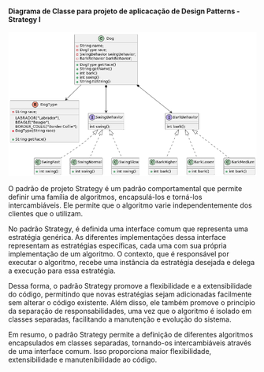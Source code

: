 
<h4>Diagrama de Classe para projeto de aplicacação de Design Patterns - Strategy I</h4>

![alt text](https://github.com/Jennyads/Bertoti/blob/main/Engenharia%20de%20Software%20III/Imagens/diagrama_classe_strategy.png)




O padrão de projeto Strategy é um padrão comportamental que permite definir uma família de algoritmos, encapsulá-los e torná-los intercambiáveis. Ele permite que o algoritmo varie independentemente dos clientes que o utilizam.

No padrão Strategy, é definida uma interface comum que representa uma estratégia genérica. As diferentes implementações dessa interface representam as estratégias específicas, cada uma com sua própria implementação de um algoritmo. O contexto, que é responsável por executar o algoritmo, recebe uma instância da estratégia desejada e delega a execução para essa estratégia.

Dessa forma, o padrão Strategy promove a flexibilidade e a extensibilidade do código, permitindo que novas estratégias sejam adicionadas facilmente sem alterar o código existente. Além disso, ele também promove o princípio da separação de responsabilidades, uma vez que o algoritmo é isolado em classes separadas, facilitando a manutenção e evolução do sistema.

Em resumo, o padrão Strategy permite a definição de diferentes algoritmos encapsulados em classes separadas, tornando-os intercambiáveis através de uma interface comum. Isso proporciona maior flexibilidade, extensibilidade e manutenibilidade ao código.
